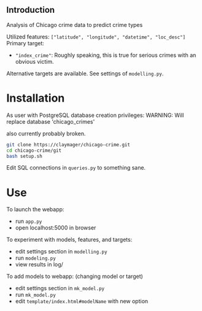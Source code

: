 Introduction
------------

Analysis of Chicago crime data to predict crime types

Utilized features: `["latitude", "longitude", "datetime", "loc_desc"]`
Primary target:
 - `"index_crime"`: Roughly speaking, this is true for serious crimes with an obvious victim.

Alternative targets are available. See settings of `modelling.py`.

Installation
============

As user with PostgreSQL database creation privileges:
WARNING: Will replace database 'chicago_crimes'

also currently probably broken.
```sh
git clone https://claymager/chicago-crime.git
cd chicago-crime/git
bash setup.sh
```

Edit SQL connections in `queries.py` to something sane.

Use
===

To launch the webapp:
 - run `app.py`
 - open localhost:5000 in browser

To experiment with models, features, and targets:
- edit settings section in `modelling.py`
- run `modeling.py`
- view results in log/

To add models to webapp:
(changing model or target)
- edit settings section in `mk_model.py`
- run `mk_model.py`
- edit `template/index.html#modelName` with new option
